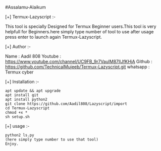 
#Assalamu-Alaikum 

[+] Termux-Lazyscript :-
 
   This tool is specially Designed for Termux Beginner 
   users.This tool is very helpfull for Beginners.here
   simply type number of tool to use after usage press
   enter to launch again Termux-Lazyscript.

[+] Author :-

   Name : Aadil 808
   Youtube : https://www.youtube.com/channel/UC9FB_9r7VauIM87lIJfKHjA
   Github : https://github.com/TechnicalMujeeb/Termux-Lazyscript.git
   whatsapp : Termux cyber   

[+] Installation :-
  
    apt update && apt upgrade
    apt install git   
    apt install python2
    git clone https://github.com/Aadil808/Lazyscript/import
    cd Termux-Lazyscript
    chmod +x *
    sh setup.sh

[+] usage :-

    python2 ls.py
    (here simply type number to use that tool)
    Enjoy.
